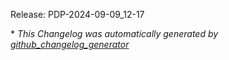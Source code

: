 Release: PDP-2024-09-09_12-17



\* *This Changelog was automatically generated by [github_changelog_generator](https://github.com/github-changelog-generator/github-changelog-generator)*
